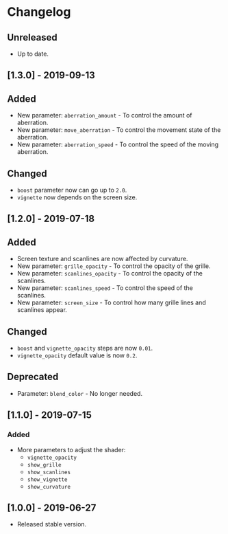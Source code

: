# Changelog

## Unreleased

* Up to date.

## [1.3.0] - 2019-09-13

## Added

* New parameter: `aberration_amount` - To control the amount of aberration.
* New parameter: `move_aberration` - To control the movement state of the aberration.
* New parameter: `aberration_speed` - To control the speed of the moving aberration.

## Changed

* `boost` parameter now can go up to `2.0`.
* `vignette` now depends on the screen size.

## [1.2.0] - 2019-07-18

## Added

* Screen texture and scanlines are now affected by curvature.
* New parameter: `grille_opacity` - To control the opacity of the grille.
* New parameter: `scanlines_opacity` - To control the opacity of the scanlines.
* New parameter: `scanlines_speed` - To control the speed of the scanlines.
* New parameter: `screen_size` - To control how many grille lines and scanlines appear.

## Changed

* `boost` and `vignette_opacity` steps are now `0.01`.
* `vignette_opacity` default value is now `0.2`.

## Deprecated

* Parameter: `blend_color` - No longer needed.

## [1.1.0] - 2019-07-15

### Added

* More parameters to adjust the shader:
  * `vignette_opacity`
  * `show_grille`
  * `show_scanlines`
  * `show_vignette`
  * `show_curvature`

## [1.0.0] - 2019-06-27

* Released stable version.